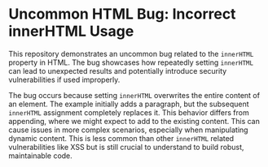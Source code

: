 # Uncommon HTML Bug: Incorrect innerHTML Usage

This repository demonstrates an uncommon bug related to the `innerHTML` property in HTML.  The bug showcases how repeatedly setting `innerHTML` can lead to unexpected results and potentially introduce security vulnerabilities if used improperly.

The bug occurs because setting `innerHTML` overwrites the entire content of an element.  The example initially adds a paragraph, but the subsequent `innerHTML` assignment completely replaces it. This behavior differs from appending, where we might expect to add to the existing content.  This can cause issues in more complex scenarios, especially when manipulating dynamic content.   This is less common than other `innerHTML` related vulnerabilities like XSS but is still crucial to understand to build robust, maintainable code.
